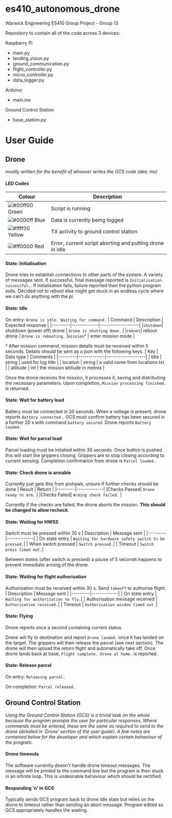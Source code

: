 # es410_autonomous_drone
Warwick Engineering ES410 Group Project - Group 13

Repository to contain all of the code across 3 devices:

Raspberry Pi
- main.py
- landing_vision.py
- ground_communication.py
- flight_controller.py
- micro_controller.py
- data_logger.py
    
Arduino
- main.ino
    
Ground Control Station
- base_station.py

# User Guide

## Drone
_mostly written for the benefit of whoever writes the GCS code (aka: me)_

#### LED Codes
| Colour | Description |
|--------|-------------|
| ![#00ff00](https://placehold.it/15/00ff00/000000?text=+) Green | Script is running |
| ![#0000ff](https://placehold.it/15//0000ff/000000?text=+) Blue | Data is currently being logged |
| ![#ffff00](https://placehold.it/15/ffff00/000000?text=+) Yellow | TX activity to ground control station |
| ![#ff0000](https://placehold.it/15/ff0000/000000?text=+) Red | Error, current script aborting and putting drone in idle |
#### State: Initialisation
Drone tries to establish connections to other parts of the system. A variety of messages sent. If successful, final message reported is `Initialisation successful.`. If initialisation fails, failure reported then the python program exits. Decided not to reboot else might get stuck in an endless cycle where we can't do anything with the pi.

#### State: Idle
On entry: `Drone is idle. Waiting for command.`
| Command | Description | Expected response |
|---------|-------------|-------------------|
|`shutdown`| shutdown (power off) drone | `Drone is shutting down.` |
|`reboot`| reboot drone | `Drone is rebooting.`
|`mission`† | enter mission mode |

† After mission command, mission details must be received within 5 seconds. Details should be sent as a json with the following keys.
| Key | Data type | Comments |
|---------|-------------|-------------------|
| title | string | used for log title |
| location | string | a valid name from locations.txt |
| altitude | int | the mission altitude in metres |

Once the drone receives the mission, it processes it, saving and distributing the necessary parameters. Upon completion, `Mission processing finished.` is returned.

#### State: Wait for battery load
Battery must be connected in 20 seconds. When a voltage is present, drone reports `Battery connected.`. GCS must confirm battery has been secured in a further 20 s with command `battery secured`. Drone reports `Battery loaded.`

#### State: Wait for parcel load
Parcel loading must be initatied within 30 seconds. Once button is pushed this will start the grippers closing. Grippers are to stop closing according to current sensing. Completion confirmation from drone is `Parcel loaded.`.

#### State: Check drone is armable
Currently just gets this from pixhawk, unsure if further checks should be done
| Result | Return | 
|---------|-------------|
|Checks Passed| `Drone ready to arm.` |
|Checks Failed| `Arming check failed.` |

Currently if the checks are failed, the drone aborts the mission. **This should be changed to allow recheck**.

#### State: Waiting for HWSS
Switch must be pressed within 30 s
| Description | Message sent | 
|---------|-------------|
| On state entry | `Waiting for hardware safety switch to be pressed.`|
| When switch pressed | `Switch pressed.`|
| Timeout | `Switch press timed out.`|

Between states (after switch is pressed) a pause of 5 seconds happens to prevent immediate arming of the drone.

#### State: Waiting for flight authorisation
Authorisation must be received within 30 s. Send `takeoff` to authorise flight.
| Description | Message sent | 
|---------|-------------|
| On state entry | `Waiting for authorisation to fly.`|
| Authorisation message received | `Authorisation received.`|
| Timeout | `Authorisation window timed out.`|

#### State: Flying
Drone reports once a second containing current status.

Drone will fly to destination and report `Drone landed.` once it has landed on the target. The grippers will then release the parcel (see next section). The drone will then upload the return flight and automatically take off. Once drone lands back at base, `Flight complete. Drone at home.` is reported.

#### State: Release parcel
On entry: `Releasing parcel.`

On completion: `Parcel released.`

## Ground Control Station
_Using the Ground Control Station (GCS) is a trivial task on the whole because the program prompts the user for particular responses. Where commands must be entered, these are the same as required to send to the drone (detailed in 'Drone' section of the user guide). A few notes are contained below for the developer and which explain certain behaviour of the program._

#### Drone timeouts
The software currently doesn't handle drone timeout messages. The message will be printed to the command line but the program is then stuck in an infinite loop. This is undesirable behaviour which should be rectified.

#### Responding 'n' in GCS
Typically sends GCS program back to drone idle state but relies on the drone to timeout rather than sending an abort message. Program edited so GCS appropriately handles the waiting.
